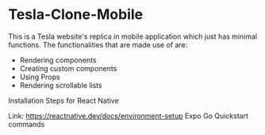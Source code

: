 # Tesla-Clone-Mobile
This is a Tesla website's replica in mobile application which just has minimal functions. 
The functionalities that are made use of are: 
- Rendering components 
- Creating custom components 
- Using Props 
- Rendering scrollable lists

Installation Steps for React Native

Link: https://reactnative.dev/docs/environment-setup
Expo Go Quickstart commands
